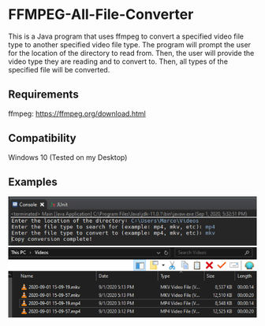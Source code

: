 # FFMPEG-All-File-Converter

This is a Java program that uses ffmpeg to convert a specified video file type to another specified video file type.
The program will prompt the user for the location of the directory to read from. Then, the user will provide
the video type they are reading and to convert to. Then, all types of the specified file will be converted.

## Requirements

ffmpeg: https://ffmpeg.org/download.html

## Compatibility

Windows 10 (Tested on my Desktop)

## Examples

![image](https://github.com/MarcoKuan/FFMPEG-All-File-Converter/blob/master/Example%201.PNG)
![image](https://github.com/MarcoKuan/FFMPEG-All-File-Converter/blob/master/Example%202.PNG)
